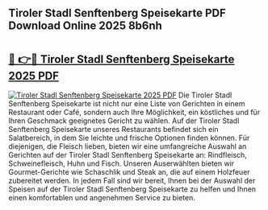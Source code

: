 ## Tiroler Stadl Senftenberg Speisekarte PDF Download Online 2025 8b6nh

# <h2><a href="http://gcacpx5.nevu.top/?p=Tiroler+Stadl+Senftenberg+Speisekarte">🔗 👉🔴 Tiroler Stadl Senftenberg Speisekarte 2025 PDF</a></h2>

[![Tiroler Stadl Senftenberg Speisekarte 2025 PDF](https://i.imgur.com/dBaPXMq.png)](http://gcacpx5.nevu.top/?p=Tiroler+Stadl+Senftenberg+Speisekarte)
Die Tiroler Stadl Senftenberg Speisekarte ist nicht nur eine Liste von Gerichten in einem Restaurant oder Café, sondern auch Ihre Möglichkeit, ein köstliches und für Ihren Geschmack geeignetes Gericht zu wählen. Auf der Tiroler Stadl Senftenberg Speisekarte unseres Restaurants befindet sich ein Salatbereich, in dem Sie leichte und frische Optionen finden können. Für diejenigen, die Fleisch lieben, bieten wir eine umfangreiche Auswahl an Gerichten auf der Tiroler Stadl Senftenberg Speisekarte an: Rindfleisch, Schweinefleisch, Huhn und Fisch. Unseren Auserwählten bieten wir Gourmet-Gerichte wie Schaschlik und Steak an, die auf einem Holzfeuer zubereitet werden. In jedem Fall sind wir bereit, Ihnen bei der Auswahl der Speisen auf der Tiroler Stadl Senftenberg Speisekarte zu helfen und Ihnen einen komfortablen und angenehmen Service zu bieten.
